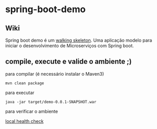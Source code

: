 # spring-boot-demo

## Wiki 

Spring boot demo é um [walking skeleton](http://c2.com/cgi/wiki?WalkingSkeleton). Uma aplicação modelo para iniciar o desenvolvimento de Microserviços com Spring boot.


## compile, execute e valide o ambiente ;) 

para compilar (é necessário instalar o Maven3)

```mvn clean package``` 

para executar

```java -jar target/demo-0.0.1-SNAPSHOT.war```

para verificar o ambiente

[local health check](http://localhost:8080/health)

